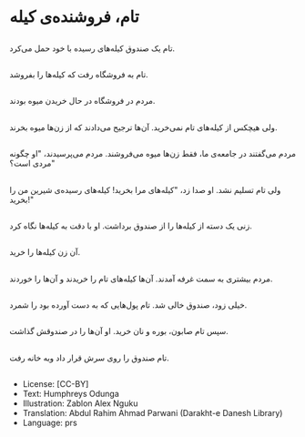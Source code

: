 # تام، فروشنده‌ی کیله

##
تام یک صندوق کیله‌های رسیده با خود حمل می‌کرد.

##
تام به فروشگاه رفت که کیله‌ها را بفروشد.

##
مردم در فروشگاه در حال خریدن میوه بودند.

##
ولی هیچکس از کیله‌های تام نمی‌خرید. آن‌ها ترجیح می‌دادند که از زن‌ها میوه بخرند.

##
مردم می‌گفتند در جامعه‌ی ما، فقط زن‌ها میوه می‌فروشند. مردم می‌پرسیدند، "او چگونه مردی است؟"

##
ولی تام تسلیم نشد. او صدا زد، "کیله‌های مرا بخرید! کیله‌های رسیده‌ی شیرین من را بخرید!"

##
زنی یک دسته از کیله‌ها را از صندوق برداشت. او با دقت به کیله‌ها نگاه کرد.

##
آن زن کیله‌ها را خرید.

##
مردم بیشتری به سمت غرفه آمدند. آن‌ها کیله‌های تام را خریدند و آن‌ها را خوردند.

##
خیلی زود، صندوق خالی شد. تام پول‌هایی که به دست آورده بود را شمرد.

##
سپس تام صابون، بوره و نان خرید. او آن‌ها را در صندوقش گذاشت.

##
تام صندوق را روی سرش قرار داد وبه خانه رفت.

##
* License: [CC-BY]
* Text: Humphreys Odunga
* Illustration: Zablon Alex Nguku
* Translation: Abdul Rahim Ahmad Parwani (Darakht-e Danesh Library)
* Language: prs
